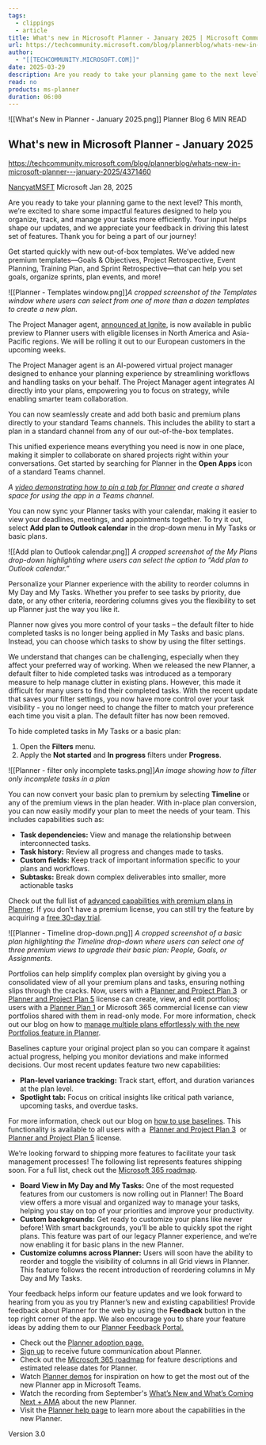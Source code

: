 ```yaml
---
tags:
  - clippings
  - article
title: What's new in Microsoft Planner - January 2025 | Microsoft Community Hub
url: https://techcommunity.microsoft.com/blog/plannerblog/whats-new-in-microsoft-planner---january-2025/4371460
author:
  - "[[TECHCOMMUNITY.MICROSOFT.COM]]"
date: 2025-03-29
description: Are you ready to take your planning game to the next level? This month, we’re excited to share some impactful features designed to help you organize, track,...
read: no
products: ms-planner
duration: 06:00
---
```

![[What's New in Planner - January 2025.png]] Planner Blog 6 MIN READ

## What's new in Microsoft Planner - January 2025

https://techcommunity.microsoft.com/blog/plannerblog/whats-new-in-microsoft-planner---january-2025/4371460

[NancyatMSFT](https://techcommunity.microsoft.com/users/nancyatmsft/918701) 
Microsoft Jan 28, 2025

Are you ready to take your planning game to the next level? This month, we’re excited to share some impactful features designed to help you organize, track, and manage your tasks more efficiently. Your input helps shape our updates, and we appreciate your feedback in driving this latest set of features. Thank you for being a part of our journey!

Get started quickly with new out-of-box templates. We’ve added new premium templates—Goals & Objectives, Project Retrospective, Event Planning, Training Plan, and Sprint Retrospective—that can help you set goals, organize sprints, plan events, and more!

![[Planner - Templates window.png]]*A cropped screenshot of the Templates window where users can select from one of more than a dozen templates to create a new plan.*

The Project Manager agent, [announced at Ignite](https://techcommunity.microsoft.com/blog/plannerblog/unleashing-the-power-of-agents-in-microsoft-planner/4304794), is now available in public preview to Planner users with eligible licenses in North America and Asia-Pacific regions. We will be rolling it out to our European customers in the upcoming weeks.

The Project Manager agent is an AI-powered virtual project manager designed to enhance your planning experience by streamlining workflows and handling tasks on your behalf. The Project Manager agent integrates AI directly into your plans, empowering you to focus on strategy, while enabling smarter team collaboration.

You can now seamlessly create and add both basic and premium plans directly to your standard Teams channels. This includes the ability to start a plan in a standard channel from any of our out-of-the-box templates.

This unified experience means everything you need is now in one place, making it simpler to collaborate on shared projects right within your conversations. Get started by searching for Planner in the **Open Apps** icon of a standard Teams channel.

*A [video demonstrating how to pin a tab for Planner](https://techcommunity.microsoft.com/blog/plannerblog/whats-new-in-microsoft-planner---january-2025/4371460) and create a shared space for using the app in a Teams channel.*

You can now sync your Planner tasks with your calendar, making it easier to view your deadlines, meetings, and appointments together. To try it out, select **Add plan to Outlook calendar** in the drop-down menu in My Tasks or basic plans.

![[Add plan to Outlook calendar.png]]
*A cropped screenshot of the My Plans drop-down highlighting where users can select the option to “Add plan to Outlook calendar.”*

Personalize your Planner experience with the ability to reorder columns in My Day and My Tasks. Whether you prefer to see tasks by priority, due date, or any other criteria, reordering columns gives you the flexibility to set up Planner just the way you like it.

Planner now gives you more control of your tasks – the default filter to hide completed tasks is no longer being applied in My Tasks and basic plans. Instead, you can choose which tasks to show by using the filter settings.

We understand that changes can be challenging, especially when they affect your preferred way of working. When we released the new Planner, a default filter to hide completed tasks was introduced as a temporary measure to help manage clutter in existing plans. However, this made it difficult for many users to find their completed tasks. With the recent update that saves your filter settings, you now have more control over your task visibility - you no longer need to change the filter to match your preference each time you visit a plan. The default filter has now been removed.

To hide completed tasks in My Tasks or a basic plan:

1. Open the **Filters** menu.
2. Apply the **Not started** and **In progress** filters under **Progress**.

![[Planner - filter only incomplete tasks.png]]*An image showing how to filter only incomplete tasks in a plan*

You can now convert your basic plan to premium by selecting **Timeline** or any of the premium views in the plan header. With in-place plan conversion, you can now easily modify your plan to meet the needs of your team. This includes capabilities such as:

- **Task dependencies:** View and manage the relationship between interconnected tasks.
- **Task history:** Review all progress and changes made to tasks.
- **Custom fields:** Keep track of important information specific to your plans and workflows.
- **Subtasks:** Break down complex deliverables into smaller, more actionable tasks

Check out the full list of [advanced capabilities with premium plans in Planner](https://support.microsoft.com/office/advanced-capabilities-with-premium-plans-in-planner-6cdba2aa-da06-4e08-be4c-baaa4fda17ba). If you don’t have a premium license, you can still try the feature by acquiring a [free 30-day trial](http://aka.ms/plannerpremiumtrial).

![[Planner - Timeline drop-down.png]]
*A cropped screenshot of a basic plan highlighting the Timeline drop-down where users can select one of three premium views to upgrade their basic plan: People, Goals, or Assignments.*

Portfolios can help simplify complex plan oversight by giving you a consolidated view of all your premium plans and tasks, ensuring nothing slips through the cracks. Now, users with a [Planner and Project Plan 3](https://www.microsoft.com/microsoft-365/planner/project-plan-3)  or  [Planner and Project Plan 5](https://www.microsoft.com/microsoft-365/planner/project-plan-5) license can create, view, and edit portfolios; users with a [Planner Plan 1](https://www.microsoft.com/en-us/microsoft-365/planner/project-plan-1) or Microsoft 365 commercial license can view portfolios shared with them in read-only mode. For more information, check out our blog on how to [manage multiple plans effortlessly with the new Portfolios feature in Planner](https://techcommunity.microsoft.com/blog/plannerblog/manage-multiple-plans-effortlessly-with-the-new-portfolios-feature-in-microsoft-/4342145).

Baselines capture your original project plan so you can compare it against actual progress, helping you monitor deviations and make informed decisions. Our most recent updates feature two new capabilities:

- **Plan-level variance tracking:** Track start, effort, and duration variances at the plan level.
- **Spotlight tab:** Focus on critical insights like critical path variance, upcoming tasks, and overdue tasks.

For more information, check out our blog on [how to use baselines](https://techcommunity.microsoft.com/blog/plannerblog/announcing-updates-to-the-baseline-feature-in-microsoft-planner/4369465). This functionality is available to all users with a  [Planner and Project Plan 3](https://www.microsoft.com/microsoft-365/planner/project-plan-3)  or  [Planner and Project Plan 5](https://www.microsoft.com/microsoft-365/planner/project-plan-5) license.

We’re looking forward to shipping more features to facilitate your task management processes! The following list represents features shipping soon. For a full list, check out the [Microsoft 365 roadmap](https://www.microsoft.com/microsoft-365/roadmap?filters=Planner).

- **Board View in My Day and My Tasks:** One of the most requested features from our customers is now rolling out in Planner! The Board view offers a more visual and organized way to manage your tasks, helping you stay on top of your priorities and improve your productivity.
- **Custom backgrounds:** Get ready to customize your plans like never before! With smart backgrounds, you’ll be able to quickly spot the right plans. This feature was part of our legacy Planner experience, and we’re now enabling it for basic plans in the new Planner.
- **Customize columns across Planner:** Users will soon have the ability to reorder and toggle the visibility of columns in all Grid views in Planner. This feature follows the recent introduction of reordering columns in My Day and My Tasks.

Your feedback helps inform our feature updates and we look forward to hearing from you as you try Planner’s new and existing capabilities! Provide feedback about Planner for the web by using the **Feedback** button in the top right corner of the app. We also encourage you to share your feature ideas by adding them to our [Planner Feedback Portal.](https://aka.ms/plannerfeedback)

- Check out the [Planner adoption page.](https://adoption.microsoft.com/en-us/microsoft-planner/)
- [Sign up](https://aka.ms/plannernewsletter) to receive future communication about Planner.
- Check out the [Microsoft 365 roadmap](https://www.microsoft.com/microsoft-365/roadmap?filters=Planner) for feature descriptions and estimated release dates for Planner.
- Watch [Planner demos](https://www.youtube.com/playlist?list=PLXPr7gfUMmKwwYisWgc8hHuJ14Flf80yu) for inspiration on how to get the most out of the new Planner app in Microsoft Teams.
- Watch the recording from September's [What’s New and What’s Coming Next + AMA](https://techcommunity.microsoft.com/t5/planner-blog/now-on-demand-the-new-microsoft-planner-what-s-new-and-what-s/ba-p/4229137) about the new Planner.
- Visit the [Planner help page](http://support.microsoft.com/planner) to learn more about the capabilities in the new Planner.

Version 3.0
